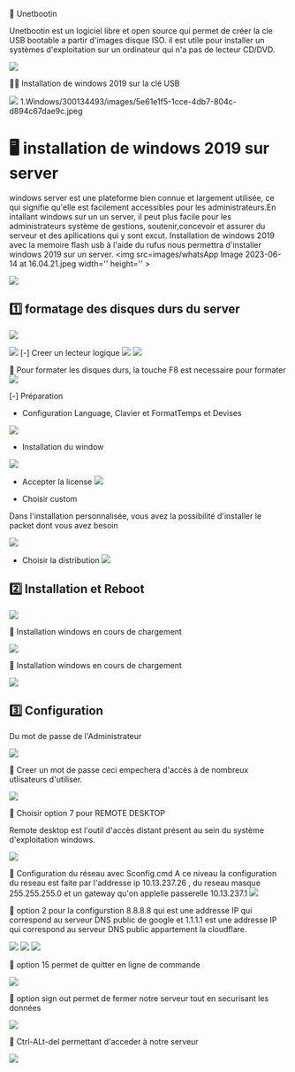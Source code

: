 📌 Unetbootin

Unetbootin est un logiciel libre et open source qui permet de créer la cle USB bootable a partir d'images disque ISO. il est utile pour installer un systèmes d'exploitation sur un ordinateur qui n'a pas de lecteur CD/DVD.

</img> <img src=images/IMG_2473.jpeg width='' height='' > </img>

🔑🔑 Installation de windows 2019 sur la clé USB

</img> <img src=images/IMG_2480.jpeg width='' height='' > </img>
1.Windows/300134493/images/5e61e1f5-1cce-4db7-804c-d894c67dae9c.jpeg
# :desktop_computer: installation de windows 2019 sur server
windows server est une plateforme bien connue et largement utilisée, ce qui signifie qu'elle est facilement accessibles pour les administrateurs.En intallant windows sur un un server, il peut plus facile pour les administrateurs système de gestions, soutenir,concevoir et assurer du serveur et des apllications qui y sont excut.
Installation de windows 2019 avec la memoire flash usb à l'aide du rufus nous permettra d'installer windows 2019 sur un server.
</img> <img src=images/whatsApp Image 2023-06-14 at 16.04.21.jpeg width='' height='' > </img>

<img src=images/c14c542c-3396-4fab-8f34-4a7b7169cead.jpeg width='' height='' > </img>

## :one: formatage des disques durs du server

</img> <img src=images/IMG_1875.jpeg width='' height='' > </img>

<img src=images/7aaa7646-e6fd-4fbc-9f44-2a92051947c7.jpeg width='' height='' > </img>
[-] Creer un lecteur logique
<img src=images/db08feb8-725d-43d9-95b6-97e591cd2d7d.jpeg width='' height='' > </img>
<img src=images/c5160e42-3dee-4c22-b520-c17f9146aa92.jpeg width='' height='' > </img>

📌 Pour formater les disques durs, la touche F8 est necessaire pour formater
<img src=images/dd03f1b9-87ca-4a45-900c-bc7f0cc81252.jpeg width='' height='' > </img>

[-]  Préparation
* Configuration Language, Clavier et FormatTemps et Devises

</img> <img src=images/IMG_1854.jpeg width='' height='' > </img>

* Installation du window

</img> <img src=images/IMG_1855.jpeg width='' height='' > </img>
* Accepter la license
</img> <img src=images/IMG_1858.jpeg width='' height='' > </img>

* Choisir custom
  
Dans l'installation personnalisée, vous avez la possibilité d'installer le packet dont vous avez besoin

</img> <img src=images/IMG_1859.jpeg width='' height='' > </img>

* Choisir la distribution
</img> <img src=images/IMG_1863.jpeg width='' height='' > </img>

## 2️⃣  Installation et Reboot

</img> <img src=images/IMG_1886.jpeg width='' height='' > </img>

📌 Installation windows en cours de chargement

</img> <img src=images/IMG_1885.jpeg width='' height='' > </img>

📌  Installation windows en cours de chargement

</img> <img src=images/IMG_1888.jpeg width='' height='' > </img>

## 3️⃣  Configuration

Du mot de passe de l'Administrateur 

</img> <img src=images/IMG_1893.jpeg width='' height='' > </img>

📌 Creer un mot de passe 
ceci empechera d'accès à de nombreux utlisateurs d'utiliser.

</img> <img src=images/IMG_1894.jpeg width='' height='' > </img>

📌 Choisir option 7 pour REMOTE DESKTOP

Remote desktop est l'outil d'accès distant présent au sein du système d'exploitation windows.

</img> <img src=images/IMG_1902.jpeg width='' height='' > </img>

📌  Configuration du réseau avec Sconfig.cmd
 A ce niveau la configuration du reseau est faite par l'addresse ip 10.13.237.26 , du reseau masque 255.255.255.0 et un gateway qu'on applelle passerelle 10.13.237.1
</img> <img src=images/IMG_2067.jpeg width='' height='' > </img>

📌 option 2 pour la configurstion  8.8.8.8 qui est une addresse IP qui correspond au serveur DNS public de google et 1.1.1.1 est une addresse IP qui correspond au serveur DNS public appartement la cloudflare.

</img> <img src=images/IMG_2068.jpeg width='' height='' > </img>
</img> <img src=images/IMG_2069.jpeg width='' height='' > </img>
</img> <img src=images/IMG_2070.jpeg width='' height='' > </img>

📌 option 15 permet de quitter en ligne de commande

</img> <img src=images/IMG_2072.jpeg width='' height='' > </img>

📌 option sign out permet de fermer notre serveur tout en  securisant les données

</img> <img src=images/IMG_2073.jpeg width='' height='' > </img>

📌 Ctrl-ALt-del permettant d'acceder à notre serveur

</img> <img src=images/IMG_2074.jpeg width='' height='' > </img>








